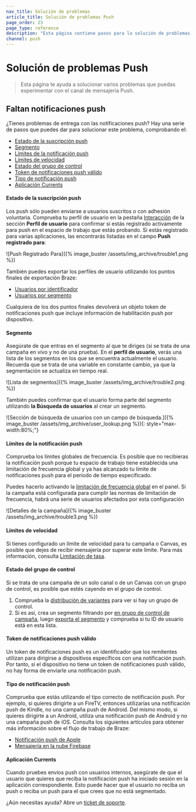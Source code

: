 ```yaml
---
nav_title: Solución de problemas
article_title: Solución de problemas Push
page_order: 23
page_type: reference
description: "Esta página contiene pasos para la solución de problemas relacionados con el canal de mensajería push."
channel: push
---
```


# Solución de problemas Push

> Esta página te ayuda a solucionar varios problemas que puedas experimentar con el canal de mensajería Push.

## Faltan notificaciones push

¿Tienes problemas de entrega con las notificaciones push? Hay una serie de pasos que puedes dar para solucionar este problema, comprobando el:

- [Estado de la suscripción push](#push-subscription-status)
- [Segmento](#segment)
- [Límites de la notificación push](#push-notification-caps)
- [Límites de velocidad](#rate-limits)
- [Estado del grupo de control](#control-group-status)
- [Token de notificaciones push válido](#valid-push-token)
- [Tipo de notificación push](#push-notification-type)
- [Aplicación Currents](#current-app)

#### Estado de la suscripción push

Los push sólo pueden enviarse a usuarios suscritos o con adhesión voluntaria. Comprueba tu perfil de usuario en la pestaña [Interacción]({{site.baseurl}}/user_guide/engagement_tools/segments/using_user_search/#engagement-tab) de la sección **Perfil de usuario** para confirmar si estás registrado activamente para push en el espacio de trabajo que estás probando. Si estás registrado para varias aplicaciones, las encontrarás listadas en el campo **Push registrado para**:

![Push Registrado Para]({% image_buster /assets/img_archive/trouble1.png %})

También puedes exportar los perfiles de usuario utilizando los puntos finales de exportación Braze:
- [Usuarios por identificador]({{site.baseurl}}/api/endpoints/export/user_data/post_users_identifier)
- [Usuarios por segmento]({{site.baseurl}}/api/endpoints/export/user_data/post_users_segment)

Cualquiera de los dos puntos finales devolverá un objeto token de notificaciones push que incluye información de habilitación push por dispositivo.

#### Segmento

Asegúrate de que entras en el segmento al que te diriges (si se trata de una campaña en vivo y no de una prueba). En el **perfil de usuario**, verás una lista de los segmentos en los que se encuentra actualmente el usuario. Recuerda que se trata de una variable en constante cambio, ya que la segmentación se actualiza en tiempo real.

![Lista de segmentos]({% image_buster /assets/img_archive/trouble2.png %})

También puedes confirmar que el usuario forma parte del segmento utilizando **la Búsqueda de usuarios** al crear un segmento.

![Sección de búsqueda de usuarios con un campo de búsqueda.]({% image_buster /assets/img_archive/user_lookup.png %}){: style="max-width:80%;"}

#### Límites de la notificación push

Comprueba los límites globales de frecuencia. Es posible que no recibieras la notificación push porque tu espacio de trabajo tiene establecida una limitación de frecuencia global y ya has alcanzado tu límite de notificaciones push para el periodo de tiempo especificado.

Puedes hacerlo activando la [limitación de frecuencia global]({{site.baseurl}}/user_guide/engagement_tools/campaigns/testing_and_more/rate-limiting/#freq-cap-feat-over) en el panel. Si la campaña está configurada para cumplir las normas de limitación de frecuencia, habrá una serie de usuarios afectados por esta configuración

![Detalles de la campaña]({% image_buster /assets/img_archive/trouble3.png %})

#### Límites de velocidad

Si tienes configurado un límite de velocidad para tu campaña o Canvas, es posible que dejes de recibir mensajería por superar este límite. Para más información, consulta [Limitación de tasa]({{site.baseurl}}/user_guide/engagement_tools/campaigns/testing_and_more/rate-limiting/#rate-limiting).

#### Estado del grupo de control

Si se trata de una campaña de un solo canal o de un Canvas con un grupo de control, es posible que estés cayendo en el grupo de control.

  1. Comprueba la [distribución de variantes]({{site.baseurl}}/user_guide/engagement_tools/campaigns/testing_and_more/multivariate_testing/#step-5-distribute-users-among-your-variants) para ver si hay un grupo de control.
  2. Si es así, crea un segmento filtrando por [en grupo de control de campaña]({{site.baseurl}}/user_guide/engagement_tools/campaigns/ideas_and_strategies/retargeting_campaigns/#in-campaign-control-group-filter), luego [exporta el segmento]({{site.baseurl}}/user_guide/data_and_analytics/export_braze_data/segment_data_to_csv/#exporting-to-csv) y comprueba si tu ID de usuario está en esta lista.

#### Token de notificaciones push válido
Un token de notificaciones push es un identificador que los remitentes utilizan para dirigirse a dispositivos específicos con una notificación push. Por tanto, si el dispositivo no tiene un token de notificaciones push válido, no hay forma de enviarle una notificación push. 

#### Tipo de notificación push

Comprueba que estás utilizando el tipo correcto de notificación push. Por ejemplo, si quieres dirigirte a un FireTV, entonces utilizarías una notificación push de Kindle, no una campaña push de Android. Del mismo modo, si quieres dirigirte a un Android, utiliza una notificación push de Android y no una campaña push de iOS. Consulta los siguientes artículos para obtener más información sobre el flujo de trabajo de Braze:
- [Notificación push de Apple]({{site.baseurl}}/developer_guide/push_notifications/troubleshooting/?sdktab=swift)
- [Mensajería en la nube Firebase]({{site.baseurl}}/developer_guide/push_notifications/troubleshooting/?sdktab=android)

#### Aplicación Currents

Cuando pruebes envíos push con usuarios internos, asegúrate de que el usuario que quieres que reciba la notificación push ha iniciado sesión en la aplicación correspondiente. Esto puede hacer que el usuario no reciba un push o reciba un push para el que crees que no está segmentado.

¿Aún necesitas ayuda? Abre un [ticket de soporte]({{site.baseurl}}/braze_support/).

